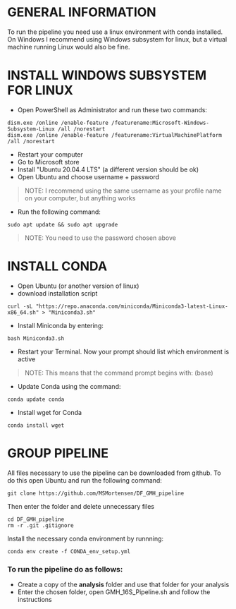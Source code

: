 # GENERAL INFORMATION

To run the pipeline you need use a linux environment with conda installed.
On Windows I recommend using Windows subsystem for linux, but a virtual
machine running Linux would also be fine.

# INSTALL WINDOWS SUBSYSTEM FOR LINUX

- Open PowerShell as Administrator and run these two commands:

```
dism.exe /online /enable-feature /featurename:Microsoft-Windows-Subsystem-Linux /all /norestart
dism.exe /online /enable-feature /featurename:VirtualMachinePlatform /all /norestart
```

- Restart your computer
- Go to Microsoft store
- Install "Ubuntu 20.04.4 LTS" (a different version should be ok)
- Open Ubuntu and choose username + password

> NOTE: I recommend using the same username as your profile name on your computer, but anything works

- Run the following command:

```
sudo apt update && sudo apt upgrade
```

> NOTE: You need to use the password chosen above

# INSTALL CONDA

- Open Ubuntu (or another version of linux)
- download installation script

```
curl -sL "https://repo.anaconda.com/miniconda/Miniconda3-latest-Linux-x86_64.sh" > "Miniconda3.sh"
```

- Install Miniconda by entering:

```
bash Miniconda3.sh
```

- Restart your Terminal. Now your prompt should list which environment is active

> NOTE: This means that the command prompt begins with: (base)

- Update Conda using the command:

```
conda update conda
```

- Install wget for Conda

```
conda install wget
```

# GROUP PIPELINE

All files necessary to use the pipeline can be downloaded from github.
To do this open Ubuntu and run the following command:

```
git clone https://github.com/MSMortensen/DF_GMH_pipeline
```

Then enter the folder and delete unnecessary files

```
cd DF_GMH_pipeline
rm -r .git .gitignore
```

Install the necessary conda environment by runnning:

```
conda env create -f CONDA_env_setup.yml
```

### To run the pipeline do as follows:

- Create a copy of the **analysis** folder and use that folder for your analysis
- Enter the chosen folder, open GMH_16S_Pipeline.sh and follow the instructions
